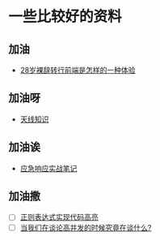 # 一些比较好的资料

## 加油  

- [28岁裸辞转行前端是怎样的一种体验](https://segmentfault.com/a/1190000019105621)  

## 加油呀  

- [天线知识](http://www.antenna-theory.com/m/index.php)  

## 加油诶  

- [应急响应实战笔记](https://bypass007.github.io/Emergency-Response-Notes/)  

## 加油撒  

- [ ] [正则表达式实现代码高亮](https://www.jb51.net/article/50089.htm)  
- [ ] [当我们在谈论高并发的时候究竟在谈什么?](https://segmentfault.com/a/1190000019360335)  

